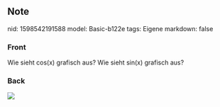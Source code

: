 ## Note
nid: 1598542191588
model: Basic-b122e
tags: Eigene
markdown: false

### Front
Wie sieht cos(x) grafisch aus? Wie sieht sin(x) grafisch aus?

### Back
<img src="1200px-Sine_cosine_one_period.svg.png">
